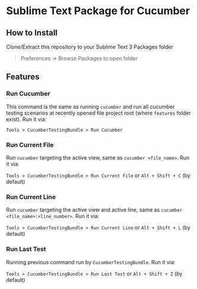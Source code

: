 # Sublime Text Package for Cucumber

## How to Install

Clone/Extract this repository to your Sublime Text 3 Packages folder

> Preferences -> Browse Packages to open folder

## Features

### Run Cucumber

This command is the same as running `cucumber` and run all cucumber testing scenarios at recently opened file project root (where `features` folder exist). Run it via:

`Tools > CucumberTestingBundle > Run Cucumber`

### Run Current File

Run `cucumber` targeting the active view, same as `cucumber <file_name>`. Run it via:

`Tools > CucumberTestingBundle > Run Current File` or `Alt + Shift + C` (by default)

### Run Current Line

Run `cucumber` targeting the active view and active line, same as `cucumber <file_name>:<line_number>`. Run it via:

`Tools > CucumberTestingBundle > Run Current Line` or `Alt + Shift + L` (by default)

### Run Last Test

Running previous command run by `CucumberTestingBundle`. Run it via:

`Tools > CucumberTestingBundle > Run Last Test` or `Alt + Shift + Z` (by default)

